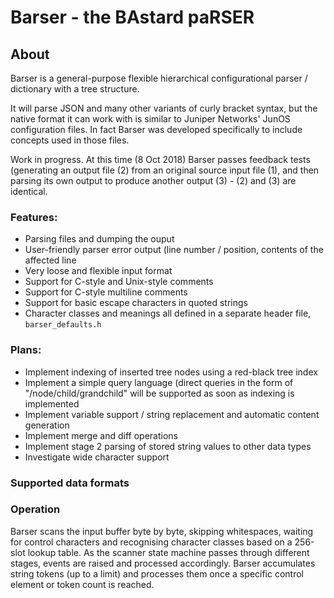 # Barser - the BAstard paRSER

## About

Barser is a general-purpose flexible hierarchical configurational parser / dictionary with a tree structure.

It will parse JSON and many other variants of curly bracket syntax, but the native format it can work with is similar to Juniper Networks' JunOS configuration files. In fact Barser was developed specifically to include concepts used in those files.

Work in progress. At this time (8 Oct 2018) Barser passes feedback tests (generating an output file (2) from an original source input file (1), and then parsing its own output to produce another output (3) - (2) and (3) are identical.

### Features:

- Parsing files and dumping the ouput
- User-friendly parser error output (line number / position, contents of the affected line
- Very loose and flexible input format
- Support for C-style and Unix-style comments
- Support for C-style multiline comments
- Support for basic escape characters in quoted strings
- Character classes and meanings all defined in a separate header file, `barser_defaults.h`

### Plans:

- Implement indexing of inserted tree nodes using a red-black tree index
- Implement a simple query language (direct queries in the form of "/node/child/grandchild" will be supported as soon as indexing is implemented
- Implement variable support / string replacement and automatic content generation
- Implement merge and diff operations
- Implement stage 2 parsing of stored string values to other data types
- Investigate wide character support

### Supported data formats

### Operation

Barser scans the input buffer byte by byte, skipping whitespaces, waiting for control characters and recognising character classes based on a 256-slot lookup table. As the scanner state machine passes through different stages, events are raised and processed accordingly. Barser accumulates string tokens (up to a limit) and processes them once a specific control element or token count is reached.
